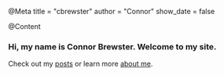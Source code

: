 @Meta
title = "cbrewster"
author = "Connor"
show_date = false

@Content


### Hi, my name is **Connor Brewster**. Welcome to my site.

Check out my [posts](/posts) or learn more [about me](/about).